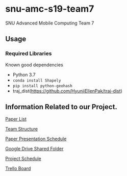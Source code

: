 # snu-amc-s19-team7
SNU Advanced Mobile Computing Team 7

## Usage
### Required Libraries
Known good dependencies
- Python 3.7
- `conda install Shapely`
- `pip install python-geohash`
- traj_dist(https://github.com/HyunjiEllenPak/traj-dist)

## Information Related to our Project.
[Paper List](https://docs.google.com/document/d/1xeeMNYHYos9u6SOwAVlHrs4vI6IByBwgvJQIC70E4vw/edit) 

[Team Structure](https://docs.google.com/spreadsheets/d/1Dw8co_7TbL6pjEyiaFucEih4L1IT50ID7dmSPMIrJNc/edit#gid=0)

[Paper Presentation Schedule](https://docs.google.com/spreadsheets/d/14S2M_EZmIb9sJgw_veFRdH034wusvrD_O4fFb38NBf0/edit#gid=0)

[Google Drive Shared Folder](https://drive.google.com/drive/folders/1L-zKItOpEU8I8b-sYuCmj8AZ-aAQXvji?usp=sharing)

[Project Schedule](https://docs.google.com/spreadsheets/u/1/d/10CCQWGIWa4Mugp0Eh8aczGRcmF-0iOSmIZLUYBxO44U/edit?usp=drive_web&ouid=107819302765254184103)

[Trello Board](https://trello.com/b/70BZR9UE/advanced-mobile-computing-team-7)
